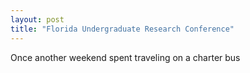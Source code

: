 ```yaml
---
layout: post
title: "Florida Undergraduate Research Conference"
---
```


Once another weekend spent traveling on a charter bus  
